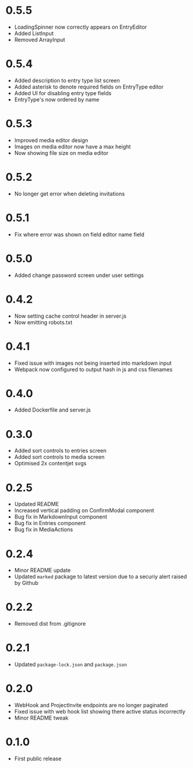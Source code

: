 # 0.5.5
* LoadingSpinner now correctly appears on EntryEditor
* Added ListInput
* Removed ArrayInput

# 0.5.4
* Added description to entry type list screen
* Added asterisk to denote required fields on EntryType editor
* Added UI for disabling entry type fields
* EntryType's now ordered by name

# 0.5.3
* Improved media editor design
* Images on media editor now have a max height
* Now showing file size on media editor

# 0.5.2
* No longer get error when deleting invitations

# 0.5.1
* Fix where error was shown on field editor name field

# 0.5.0
* Added change password screen under user settings

# 0.4.2
* Now setting cache control header in server.js
* Now emitting robots.txt

# 0.4.1
* Fixed issue with images not being inserted into markdown input
* Webpack now configured to output hash in js and css filenames

# 0.4.0
* Added Dockerfile and server.js

# 0.3.0
* Added sort controls to entries screen
* Added sort controls to media screen
* Optimised 2x contentjet svgs

# 0.2.5
* Updated README
* Increased vertical padding on ConfirmModal component
* Bug fix in MarkdownInput component
* Bug fix in Entries component
* Bug fix in MediaActions

# 0.2.4
* Minor README update
* Updated `marked` package to latest version due to a securiy alert raised by Github

# 0.2.2
* Removed dist from .gitignore

# 0.2.1
* Updated `package-lock.json` and `package.json`

# 0.2.0
* WebHook and ProjectInvite endpoints are no longer paginated
* Fixed issue with web hook list showing there active status incorrectly
* Minor README tweak

# 0.1.0
* First public release
